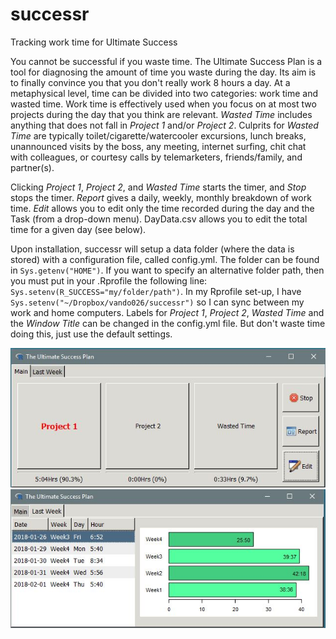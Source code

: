 # successr
Tracking work time for Ultimate Success 

You cannot be successful if you waste time. The Ultimate Success Plan is a
tool for diagnosing the amount of time you waste during the day. Its aim is to finally
convince you that you don't really work 8 hours a day.  At a metaphysical level, time
can be divided into two categories: work time and wasted time. Work time is effectively
used when you focus on at most two projects during the day that you think are relevant.
_Wasted Time_ includes anything that does not fall in _Project 1_ and/or
_Project 2_.  Culprits for _Wasted Time_ are typically
toilet/cigarette/watercooler excursions, lunch breaks, unannounced visits by the boss,
any meeting, internet surfing, chit chat with colleagues, or courtesy calls by
telemarketers, friends/family, and partner(s).

Clicking _Project 1_, _Project 2_, and _Wasted Time_ starts the timer,
and _Stop_ stops the timer. _Report_ gives a daily, weekly, monthly breakdown
of work time. _Edit_ allows you to edit only the time recorded during the day and
the Task (from a drop-down menu). DayData.csv allows you to edit the total time
for a given day (see below). 

Upon installation, successr will setup a data folder (where the data is stored) with a
configuration file, called config.yml. The folder can
be found in `Sys.getenv("HOME")`. If you want to specify an alternative folder
path, then you must put in your .Rprofile the following
line: `Sys.setenv(R_SUCCESS="my/folder/path")`. In my Rprofile set-up, I have
`Sys.setenv("~/Dropbox/vando026/successr")` so I can sync between my work and home
computers. Labels for _Project 1_, _Project 2_, _Wasted Time_ and
the _Window Title_ can be changed in the config.yml file. But don't
waste time doing this, just use the default settings.  

![snapshot](snapshot.JPG)
![snapshot](snapshot2.JPG)
